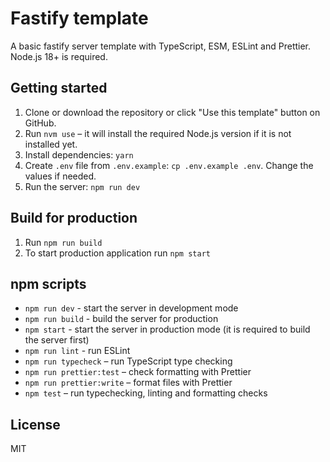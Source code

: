 # Fastify template

A basic fastify server template with TypeScript, ESM, ESLint and Prettier. Node.js 18+ is required.

## Getting started

1. Clone or download the repository or click "Use this template" button on GitHub.
2. Run `nvm use` – it will install the required Node.js version if it is not installed yet.
3. Install dependencies: `yarn`
4. Create `.env` file from `.env.example`: `cp .env.example .env`. Change the values if needed.
5. Run the server: `npm run dev`

## Build for production

1. Run `npm run build`
2. To start production application run `npm start`

## npm scripts

- `npm run dev` - start the server in development mode
- `npm run build` - build the server for production
- `npm start` - start the server in production mode (it is required to build the server first)
- `npm run lint` - run ESLint
- `npm run typecheck` – run TypeScript type checking
- `npm run prettier:test` – check formatting with Prettier
- `npm run prettier:write` – format files with Prettier
- `npm test` – run typechecking, linting and formatting checks

## License

MIT
